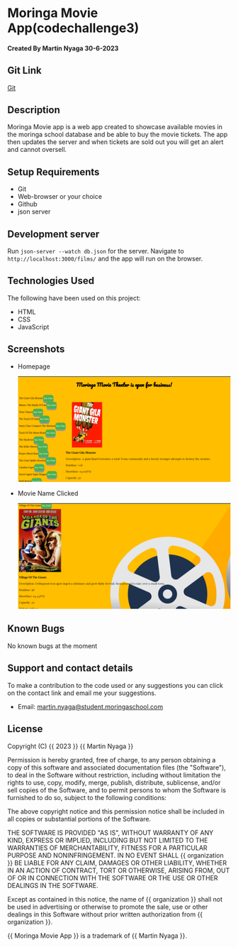 # Moringa Movie App(codechallenge3)

#### Created By Martin Nyaga 30-6-2023

## Git Link

[Git](https://github.com/MartinNyaga/codeChallenge3)

## Description

Moringa Movie app is a web app created to showcase available movies in the moringa school database and be able to buy the movie tickets. The app then updates the server and when tickets are sold out you will get an alert and cannot oversell.

## Setup Requirements

- Git
- Web-browser or your choice
- Github
- json server


## Development server

Run `json-server --watch db.json` for the server. Navigate to `http://localhost:3000/films/` and the app will run on the browser. 


## Technologies Used

The following have been used on this project:

- HTML
- CSS
- JavaScript


## Screenshots 

- Homepage

  <img src="./images/homepage.png" alt="screenshot" />

- Movie Name Clicked

  <img src="./images/clickEvent.png" alt="screenshot" />




## Known Bugs

No known bugs at the moment

## Support and contact details 

To make a contribution to the code used or any suggestions you can click on the contact link and email me your suggestions.

- Email: martin.nyaga@student.moringaschool.com

## License

Copyright (C) {{ 2023 }} {{ Martin Nyaga }}

Permission is hereby granted, free of charge, to any person obtaining
a copy of this software and associated documentation files (the
"Software"), to deal in the Software without restriction, including
without limitation the rights to use, copy, modify, merge, publish,
distribute, sublicense, and/or sell copies of the Software, and to
permit persons to whom the Software is furnished to do so, subject to
the following conditions:

The above copyright notice and this permission notice shall be
included in all copies or substantial portions of the Software.

THE SOFTWARE IS PROVIDED "AS IS", WITHOUT WARRANTY OF ANY KIND,
EXPRESS OR IMPLIED, INCLUDING BUT NOT LIMITED TO THE WARRANTIES OF
MERCHANTABILITY, FITNESS FOR A PARTICULAR PURPOSE AND
NONINFRINGEMENT. IN NO EVENT SHALL {{ organization }} BE LIABLE FOR ANY
CLAIM, DAMAGES OR OTHER LIABILITY, WHETHER IN AN ACTION OF CONTRACT,
TORT OR OTHERWISE, ARISING FROM, OUT OF OR IN CONNECTION WITH THE
SOFTWARE OR THE USE OR OTHER DEALINGS IN THE SOFTWARE.

Except as contained in this notice, the name of {{ organization }} shall
not be used in advertising or otherwise to promote the sale, use or
other dealings in this Software without prior written authorization
from {{ organization }}.

{{ Moringa Movie App }} is a trademark of {{ Martin Nyaga }}.